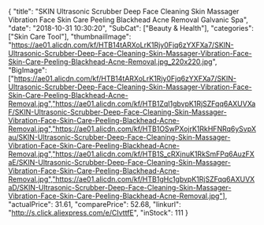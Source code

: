 {
	"title": "SKIN Ultrasonic Scrubber Deep Face Cleaning Skin Massager Vibration Face Skin Care Peeling Blackhead Acne Removal Galvanic Spa",
	"date": "2018-10-31 10:30:20",
	"SubCat": ["Beauty & Health"],
	"categories": ["Skin Care Tool"],
	"thumbnailImage": "https://ae01.alicdn.com/kf/HTB14tARXoLrK1Rjy0Fjq6zYXFXa7/SKIN-Ultrasonic-Scrubber-Deep-Face-Cleaning-Skin-Massager-Vibration-Face-Skin-Care-Peeling-Blackhead-Acne-Removal.jpg_220x220.jpg",
	"BigImage": ["https://ae01.alicdn.com/kf/HTB14tARXoLrK1Rjy0Fjq6zYXFXa7/SKIN-Ultrasonic-Scrubber-Deep-Face-Cleaning-Skin-Massager-Vibration-Face-Skin-Care-Peeling-Blackhead-Acne-Removal.jpg","https://ae01.alicdn.com/kf/HTB1ZqI1gbvpK1RjSZFqq6AXUVXaF/SKIN-Ultrasonic-Scrubber-Deep-Face-Cleaning-Skin-Massager-Vibration-Face-Skin-Care-Peeling-Blackhead-Acne-Removal.jpg","https://ae01.alicdn.com/kf/HTB1OSwPXojrK1RkHFNRq6ySvpXau/SKIN-Ultrasonic-Scrubber-Deep-Face-Cleaning-Skin-Massager-Vibration-Face-Skin-Care-Peeling-Blackhead-Acne-Removal.jpg","https://ae01.alicdn.com/kf/HTB1S_cRXjnuK1RkSmFPq6AuzFXaE/SKIN-Ultrasonic-Scrubber-Deep-Face-Cleaning-Skin-Massager-Vibration-Face-Skin-Care-Peeling-Blackhead-Acne-Removal.jpg","https://ae01.alicdn.com/kf/HTB1gHc1gbvpK1RjSZFqq6AXUVXaD/SKIN-Ultrasonic-Scrubber-Deep-Face-Cleaning-Skin-Massager-Vibration-Face-Skin-Care-Peeling-Blackhead-Acne-Removal.jpg"],
	"actualPrice": 31.61,
	"comparePrice": 52.68,
	"linkurl": "http://s.click.aliexpress.com/e/CIvttfE",
	"inStock": 111
}
